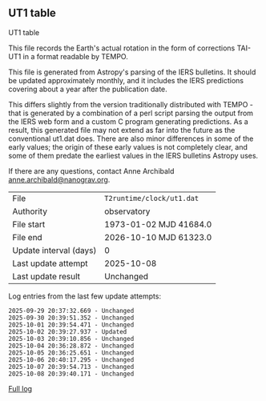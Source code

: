 
## UT1 table

UT1 table

This file records the Earth's actual rotation in the form of
corrections TAI-UT1 in a format readable by TEMPO.

This file is generated from Astropy's parsing of the IERS
bulletins. It should be updated approximately monthly, and it
includes the IERS predictions covering about a year after the
publication date.

This differs slightly from the version traditionally distributed
with TEMPO - that is generated by a combination of a perl script
parsing the output from the IERS web form and a custom C program
generating predictions. As a result, this generated file may not
extend as far into the future as the conventional ut1.dat does.
There are also minor differences in some of the early values; the
origin of these early values is not completely clear, and some of
them predate the earliest values in the IERS bulletins Astropy uses.

If there are any questions, contact Anne Archibald
<anne.archibald@nanograv.org>.

|     |     |
|:--- |:--- |
| File | `T2runtime/clock/ut1.dat` |
| Authority | observatory |
| File start | 1973-01-02 MJD 41684.0 |
| File end | 2026-10-10 MJD 61323.0 |
| Update interval (days) | 0 |
| Last update attempt | 2025-10-08 |
| Last update result | Unchanged |

Log entries from the last few update attempts:
```
2025-09-29 20:37:32.669 - Unchanged
2025-09-30 20:39:51.352 - Unchanged
2025-10-01 20:39:54.471 - Unchanged
2025-10-02 20:39:27.937 - Updated
2025-10-03 20:39:10.856 - Unchanged
2025-10-04 20:36:28.872 - Unchanged
2025-10-05 20:36:25.651 - Unchanged
2025-10-06 20:40:17.295 - Unchanged
2025-10-07 20:39:54.713 - Unchanged
2025-10-08 20:39:40.171 - Unchanged
```
[Full log](https://raw.githubusercontent.com/ipta/pulsar-clock-corrections/main/log/T2runtime/clock/ut1.dat.log)

